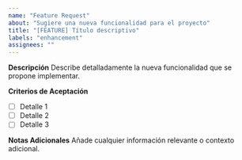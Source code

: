 ```yaml
---
name: "Feature Request"
about: "Sugiere una nueva funcionalidad para el proyecto"
title: "[FEATURE] Título descriptivo"
labels: "enhancement"
assignees: ""
---
```

**Descripción**
Describe detalladamente la nueva funcionalidad que se propone implementar.

**Criterios de Aceptación**
- [ ] Detalle 1
- [ ] Detalle 2
- [ ] Detalle 3

**Notas Adicionales**
Añade cualquier información relevante o contexto adicional.
